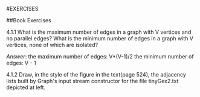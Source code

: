 #EXERCISES

##Book Exercises

4.1.1 What is the maximum number of edges in a graph with V vertices and no parallel edges? What is the minimum number of edges in a graph with V vertices, none of which are isolated?

*Answer*: the maximum number of edges: V*(V-1)/2
the minimum number of edges: V - 1

4.1.2 Draw, in the style of the figure in the text(page 524), the adjacency lists built by Graph's input stream constructor for the file tinyGex2.txt depicted at left.

